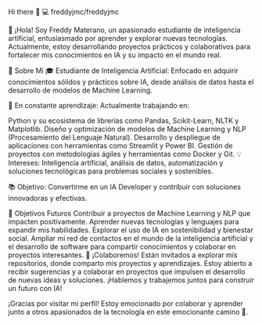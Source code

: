 Hi there 👋
💻 freddyjmc/freddyjmc

👋 ¡Hola! Soy Freddy Materano, un apasionado estudiante de inteligencia artificial, entusiasmado por aprender y explorar nuevas tecnologías. Actualmente, estoy desarrollando proyectos prácticos y colaborativos para fortalecer mis conocimientos en IA y su impacto en el mundo real.

🚀 Sobre Mí
🎓 Estudiante de Inteligencia Artificial: Enfocado en adquirir conocimientos sólidos y prácticos sobre IA, desde análisis de datos hasta el desarrollo de modelos de Machine Learning.

🌱 En constante aprendizaje: Actualmente trabajando en:

Python y su ecosistema de librerías como Pandas, Scikit-Learn, NLTK y Matplotlib.
Diseño y optimización de modelos de Machine Learning y NLP (Procesamiento del Lenguaje Natural).
Desarrollo y despliegue de aplicaciones con herramientas como Streamlit y Power BI.
Gestión de proyectos con metodologías ágiles y herramientas como Docker y Git.
💡 Intereses: Inteligencia artificial, análisis de datos, automatización y soluciones tecnológicas para problemas sociales y sostenibles.

📚 Objetivo: Convertirme en un IA Developer y contribuir con soluciones innovadoras y efectivas.

🎯 Objetivos Futuros
Contribuir a proyectos de Machine Learning y NLP que impacten positivamente.
Aprender nuevas tecnologías y lenguajes para expandir mis habilidades.
Explorar el uso de IA en sostenibilidad y bienestar social.
Ampliar mi red de contactos en el mundo de la inteligencia artificial y el desarrollo de software para compartir conocimientos y colaborar en proyectos interesantes.
🤝 ¡Colaboremos!
Están invitados a explorar mis repositorios, donde comparto mis proyectos y aprendizajes. Estoy abierto a recibir sugerencias y a colaborar en proyectos que impulsen el desarrollo de nuevas ideas y soluciones. ¡Hablemos y trabajemos juntos para construir un futuro con IA!

¡Gracias por visitar mi perfil! Estoy emocionado por colaborar y aprender junto a otros apasionados de la tecnología en este emocionante camino 🚀.
